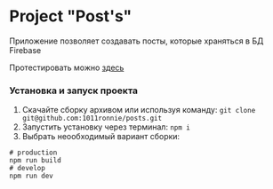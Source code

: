 # Project "Post's"

Приложение позволяет создавать посты, которые храняться в БД Firebase

Протестировать можно [здесь](https://rom4ik-s-posts.firebaseapp.com)

### Установка и запуск проекта
1. Скачайте сборку архивом или используя команду:
```git clone git@github.com:1011ronnie/posts.git```
2. Запустить установку через терминал:
```npm i```
3. Выбрать неообходимый вариант сборки:
```
# production
npm run build
# develop
npm run dev
```
